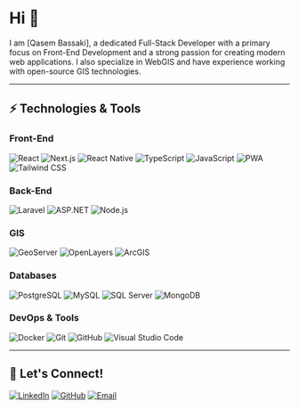 # Hi 👋

I am [Qasem Bassaki], a dedicated Full-Stack Developer with a primary focus on Front-End Development and a strong passion for creating modern web applications. I also specialize in WebGIS and have experience working with open-source GIS technologies.

---

## ⚡ Technologies & Tools

### Front-End
![React](https://img.shields.io/badge/-React-61DAFB?logo=react&logoColor=000)
![Next.js](https://img.shields.io/badge/-Next.js-000?logo=next.js&logoColor=fff)
![React Native](https://img.shields.io/badge/-React%20Native-61DAFB?logo=react&logoColor=fff)
![TypeScript](https://img.shields.io/badge/-TypeScript-3178C6?logo=typescript&logoColor=fff)
![JavaScript](https://img.shields.io/badge/-JavaScript-F7DF1E?logo=javascript&logoColor=000)
![PWA](https://img.shields.io/badge/-PWA-5A0FC8?logo=googlechrome&logoColor=fff)
![Tailwind CSS](https://img.shields.io/badge/-TailwindCSS-06B6D4?logo=tailwindcss&logoColor=fff)

### Back-End
![Laravel](https://img.shields.io/badge/-Laravel-FF2D20?logo=laravel&logoColor=fff)
![ASP.NET](https://img.shields.io/badge/-ASP.NET-512BD4?logo=dotnet&logoColor=fff)
![Node.js](https://img.shields.io/badge/-Node.js-339933?logo=node.js&logoColor=fff)

### GIS
![GeoServer](https://img.shields.io/badge/-GeoServer-5099DA?logo=geoserver&logoColor=fff)
![OpenLayers](https://img.shields.io/badge/-OpenLayers-1F6F93?logo=openlayers&logoColor=fff)
![ArcGIS](https://img.shields.io/badge/-ArcGIS-007CC7?logo=arcgis&logoColor=fff)

### Databases
![PostgreSQL](https://img.shields.io/badge/-PostgreSQL-336791?logo=postgresql&logoColor=fff)
![MySQL](https://img.shields.io/badge/-MySQL-4479A1?logo=mysql&logoColor=fff)
![SQL Server](https://img.shields.io/badge/-SQL%20Server-CC2927?logo=microsoftsqlserver&logoColor=fff)
![MongoDB](https://img.shields.io/badge/-MongoDB-47A248?logo=mongodb&logoColor=fff)

### DevOps & Tools
![Docker](https://img.shields.io/badge/-Docker-2496ED?logo=docker&logoColor=fff)
![Git](https://img.shields.io/badge/-Git-F05032?logo=git&logoColor=fff)
![GitHub](https://img.shields.io/badge/-GitHub-181717?logo=github&logoColor=fff)
![Visual Studio Code](https://img.shields.io/badge/-VSCode-007ACC?logo=visualstudiocode&logoColor=fff)

---

## 🤝 Let's Connect!
[![LinkedIn](https://img.shields.io/badge/-LinkedIn-0A66C2?logo=linkedin&logoColor=fff)](https://www.linkedin.com/in/qasem-bassaki/)
[![GitHub](https://img.shields.io/badge/-GitHub-181717?logo=github&logoColor=fff)](https://github.com/qasemB/)
[![Email](https://img.shields.io/badge/-Email-D14836?logo=gmail&logoColor=fff)](mailto:qasembsk90@gmail.com.com)

